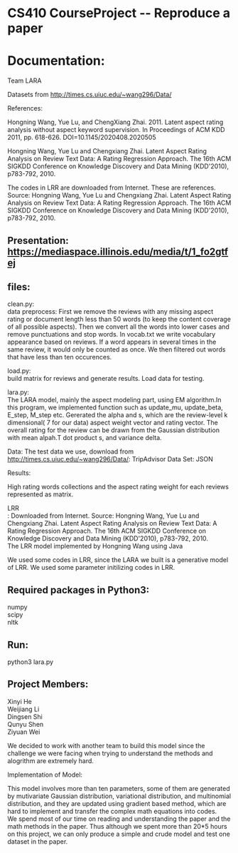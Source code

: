 # CS410 CourseProject -- Reproduce a paper

# Documentation:

Team LARA

Datasets from http://times.cs.uiuc.edu/~wang296/Data/

References: 

Hongning Wang, Yue Lu, and ChengXiang Zhai. 2011. Latent aspect rating analysis without aspect keyword supervision. In Proceedings of ACM KDD 2011, pp. 618-626. DOI=10.1145/2020408.2020505

Hongning Wang, Yue Lu and Chengxiang Zhai. Latent Aspect Rating Analysis on Review Text Data: A Rating Regression Approach. The 16th ACM SIGKDD Conference on Knowledge Discovery and Data Mining (KDD'2010), p783-792, 2010.

The codes in LRR are downloaded from Internet. These are references. Source: Hongning Wang, Yue Lu and Chengxiang Zhai. Latent Aspect Rating Analysis on Review Text Data: A Rating Regression Approach. The 16th ACM SIGKDD Conference on Knowledge Discovery and Data Mining (KDD'2010), p783-792, 2010.




## Presentation: https://mediaspace.illinois.edu/media/t/1_fo2gtfej

## files:

clean.py: <br>
data preprocess: First we remove the reviews with any missing aspect rating or document length less than 50 words (to keep the content coverage of all possible aspects).  Then we  convert all the words into lower cases and remove punctuations and stop words.  In vocab.txt we write vocabulary appearance based on reviews. If a word appears in several times in the same review, it would only be counted as once.  We then filtered out words that have less than ten occurences.  <br>

load.py: <br>
build matrix for reviews and generate results. Load data for testing. <br>

lara.py: <br>
The LARA model, mainly the aspect modeling part, using EM algorithm.In this program, we implemented function such as update_mu, update_beta, E_step, M_step etc. Gererated the alpha and s, which are the review-level k dimensional( 7 for our data) aspect weight vector and rating vector. The overall rating for the review can be drawn from the Gaussian distribution with mean alpah.T dot product s, and variance delta. <br>

Data: The test data we use, download from http://times.cs.uiuc.edu/~wang296/Data/: TripAdvisor Data Set: JSON <br>

Results: <br>

High rating words collections and the aspect rating weight for each reviews represented as matrix. <br>


LRR <br>:
Downloaded from Internet. Source: Hongning Wang, Yue Lu and Chengxiang Zhai. Latent Aspect Rating Analysis on Review Text Data: A Rating Regression Approach. The 16th ACM SIGKDD Conference on Knowledge Discovery and Data Mining (KDD'2010), p783-792, 2010.  <br>
The LRR model implemented by Hongning Wang using Java <br>

We used some codes in LRR, since the LARA we built is a generative model of LRR. We used some parameter initilizing codes in LRR. 

## Required packages in Python3:
numpy <br>
scipy <br>
nltk

## Run:
python3 lara.py <br>

## Project Members:
Xinyi He <br>
Weijiang Li <br>
Dingsen Shi  <br>
Qunyu Shen <br>
Ziyuan Wei <br>

We decided to work with another team to build this model since the challenge we were facing when trying to understand the methods and alogrithm are extremely hard. <br> 

Implementation of Model:<br>

This model involves more than ten parameters, some of them are generated by mutivariate Gaussian distribution, variational distribution, and multinomial distribution, and they are updated using gradient based method, which are hard to implement and transfer the complex math equations into codes. <br>
We spend most of our time on reading and understanding the paper and the math methods in the paper. Thus although we spent more than 20*5 hours on this project, we can only produce a simple and crude model and test one dataset in the paper. <br>

